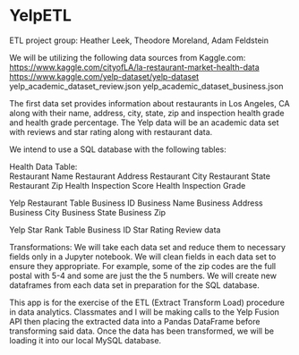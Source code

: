 # YelpETL

ETL project group: Heather Leek, Theodore Moreland, Adam Feldstein

We will be utilizing the following data sources from Kaggle.com:
https://www.kaggle.com/cityofLA/la-restaurant-market-health-data
https://www.kaggle.com/yelp-dataset/yelp-dataset
  yelp_academic_dataset_review.json
  yelp_academic_dataset_business.json

The first data set provides information about restaurants in Los Angeles, CA along with their name, address, city, state, zip and inspection health grade and health grade percentage.  The Yelp data will be an academic data set with reviews and star rating along with restaurant data.  

We intend to use a SQL database with the following tables:

Health Data Table:        
Restaurant Name
Restaurant Address
Restaurant City
Restaurant State
Restaurant Zip
Health Inspection Score
Health Inspection Grade

Yelp Restaurant Table 
Business ID
Business Name
Business Address
Business City
Business State
Business Zip

Yelp Star Rank Table
Business ID
Star Rating
Review data

Transformations:
We will take each data set and reduce them to necessary fields only in a Jupyter notebook.
We will clean fields in each data set to ensure they appropriate.  For example, some of the zip codes are the full postal with 5-4 and some are just the the 5 numbers.
We will create new dataframes from each data set in preparation for the SQL database.  

This app is for the exercise of the ETL (Extract Transform Load) procedure in data analytics. Classmates and I will be making calls to the Yelp Fusion API then placing the extracted data into a Pandas DataFrame before transforming said data. Once the data has been transformed, we will be loading it into our local MySQL database.